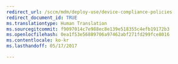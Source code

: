 ```yaml
---
redirect_url: /sccm/mdm/deploy-use/device-compliance-policies
redirect_document_id: TRUE
ms.translationtype: Human Translation
ms.sourcegitcommit: f9097014c7e988ec8e139e518355c4efb19172b3
ms.openlocfilehash: 0ea1f53e56889706a97462abf271fd299fce8016
ms.contentlocale: ko-kr
ms.lasthandoff: 05/17/2017

---
```


